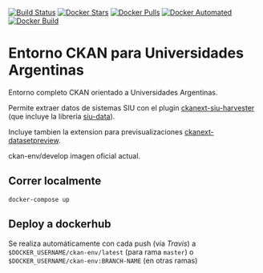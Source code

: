 [![Build Status](https://travis-ci.org/avdata99/ckan-env.svg?branch=master)](https://travis-ci.org/avdata99/ckan-env)
[![Docker Stars](https://img.shields.io/docker/stars/avdata99/ckan-env.svg)](https://hub.docker.com/r/avdata99/ckan-env/tags)
[![Docker Pulls](https://img.shields.io/docker/pulls/avdata99/ckan-env.svg)](https://hub.docker.com/r/avdata99/ckan-env/tags)
[![Docker Automated](https://img.shields.io/docker/automated/avdata99/ckan-env.svg)](https://hub.docker.com/r/avdata99/ckan-env/tags)
[![Docker Build](https://img.shields.io/docker/build/avdata99/ckan-env.svg)](https://hub.docker.com/r/avdata99/ckan-env/tags)
# Entorno CKAN para Universidades Argentinas

Entorno completo CKAN orientado a Universidades Argentinas.  

Permite extraer datos de sistemas SIU con el plugin [ckanext-siu-harvester](https://github.com/avdata99/ckanext-siu-harvester) (que incluye la librería [siu-data](https://github.com/avdata99/pySIUdata)).  

Incluye tambien la extension para previsualizaciones [ckanext-datasetpreview](https://github.com/avdata99/ckanext-datasetpreview/blob/master/README.md).  


ckan-env/develop imagen oficial actual.

## Correr localmente

```
docker-compose up
```

## Deploy a dockerhub 

Se realiza automáticamente con cada push (vía _Travis_) a `$DOCKER_USERNAME/ckan-env/latest` (para rama `master`) o `$DOCKER_USERNAME/ckan-env:BRANCH-NAME` (en otras ramas)
